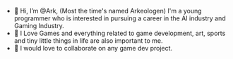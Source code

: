 - 👋 Hi, I’m @Ark, (Most the time's named Arkeologen) I'm a young programmer who is interested in pursuing a career in the AI industry and Gaming Industry.
- 👀 I Love Games and everything related to game development, art, sports and tiny little things in life are also important to me.
- 💞️ I would love to collaborate on any game dev project.

